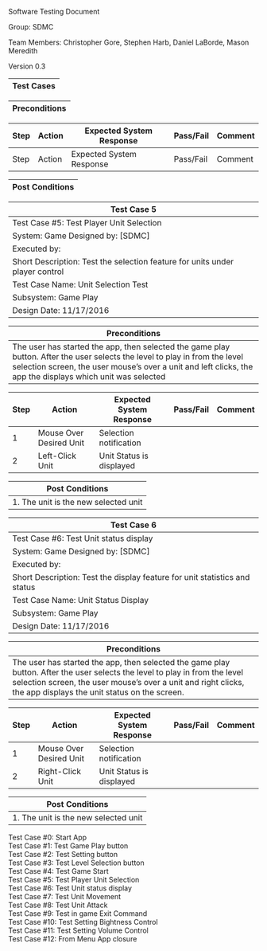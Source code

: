 Software Testing Document

Group: SDMC

Team Members: Christopher Gore, Stephen Harb, Daniel LaBorde, Mason Meredith

Version 0.3

|Test Cases|
|---|

|Preconditions|
|---|

|Step|Action|Expected System Response|Pass/Fail|Comment|
|---|---|---|---|---|
|Step|Action|Expected System Response|Pass/Fail|Comment|

|Post Conditions|
|---|


|Test Case 5|
|---|
|Test Case #5: Test Player Unit Selection
|System: Game Designed by: [SDMC]  
|Executed by: 
|Short Description: Test the selection feature for units under player control 
|Test Case Name: Unit Selection Test  
|Subsystem: Game Play  
|Design Date: 11/17/2016|

|Preconditions| 
|---|
|The user has started the app, then selected the game play button. After the user selects the level to play in from the level selection screen, the user mouse’s over a unit and left clicks, the app the displays which unit was selected |

|Step|Action|Expected System Response|Pass/Fail|Comment|
|---|---|---|---|---|
|1|Mouse Over Desired Unit| Selection notification|| ||
|2|Left-Click Unit|Unit Status is displayed| | |

|Post Conditions|
|---|
|1. The unit is the new selected unit|


|Test Case 6|
|---|
|Test Case #6: Test Unit status display  
|System: Game  Designed by: [SDMC]  
|Executed by: 
|Short Description: Test the display feature for unit statistics and status 
|Test Case Name: Unit Status Display  
|Subsystem: Game Play  
|Design Date: 11/17/2016|

|Preconditions| 
|---|
|The user has started the app, then selected the game play button. After the user selects the level to play in from the level selection screen, the user mouse’s over a unit and right clicks, the app displays the unit status on the screen.|

|Step|Action|Expected System Response|Pass/Fail|Comment|
|---|---|---|---|---|
|1|Mouse Over Desired Unit| Selection notification|| ||
|2|Right-Click Unit|Unit Status is displayed| | |

|Post Conditions|
|---|
|1. The unit is the new selected unit|




Test Case #0: Start App  
Test Case #1: Test Game Play button  
Test Case #2: Test Setting button  
Test Case #3: Test Level Selection button  
Test Case #4: Test Game Start  
Test Case #5: Test Player Unit Selection  
Test Case #6: Test Unit status display  
Test Case #7: Test Unit Movement  
Test Case #8: Test Unit Attack  
Test Case #9: Test in game Exit Command  
Test Case #10: Test Setting Bightness Control  
Test Case #11: Test Setting Volume Control  
Test Case #12: From Menu App closure  
